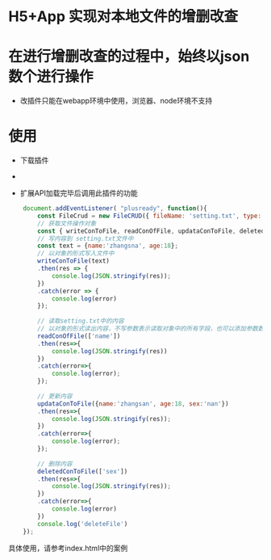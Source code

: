 # H5+App 实现对本地文件的增删改查
# 在进行增删改查的过程中，始终以json数个进行操作

- 改插件只能在webapp环境中使用，浏览器、node环境不支持

# 使用
- 下载插件
- <script src='js/FileCRUD.js'></script>

- 扩展API加载完毕后调用此插件的功能 
```javascript 
	document.addEventListener( "plusready", function(){
		const FileCrud = new FileCRUD({ fileName: 'setting.txt', type: plus.io.PRIVATE_DOC });
		// 获取文件操作对象
		const { writeConToFile, readConOfFile, updataConToFile, deletedConToFile } = FileCrud;
		// 写内容到 setting.txt文件中
		const text = {name:'zhangsna', age:18};
		// 以对象的形式写入文件中
		writeConToFile(text)
		.then(res => {
			console.log(JSON.stringify(res));
		})
		.catch(error => {
			console.log(error)
		});
		
		// 读取setting.txt中的内容
		// 以对象的形式读出内容，不写参数表示读取对象中的所有字段，也可以添加参数数组 ['name'] 则只读取name字段
		readConOfFile(['name'])
		.then(res=>{
			console.log(JSON.stringify(res))
		})
		.catch(error=>{
			console.log(error);
		});
		
		// 更新内容
		updataConToFile({name:'zhangsan', age:18, sex:'nan'})
		.then(res=>{
			console.log(JSON.stringify(res));
		})
		.catch(error=>{
			console.log(error);
		});
		
		// 删除内容
		deletedConToFile(['sex'])
		.then(res=>{
			console.log(JSON.stringify(res));
		})
		.catch(error=>{
			console.log(error)
		})
		console.log('deleteFile')
	});
```
具体使用，请参考index.html中的案例